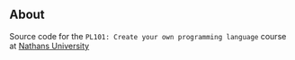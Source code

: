 ## About

Source code for the `PL101: Create your own programming language` course at [Nathans University](http://nathansuniversity.com/)
